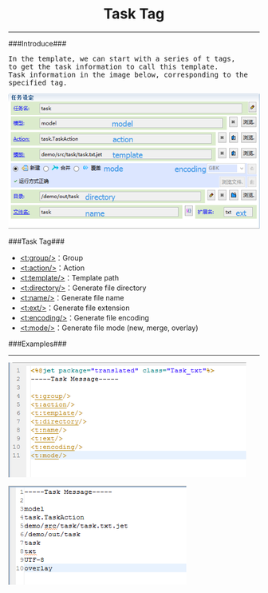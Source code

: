 # <div align="center">Task Tag</div> #

----------

###Introduce###

<pre>
In the template, we can start with a series of t tags, 
to get the task information to call this template.
Task information in the image below, corresponding to the 
specified tag.
</pre>



![](image/tag_task_message.png)

###Task Tag###

* <a href="tag-task-group.html"><t:group/></a>：Group
* <a href="tag-task-action.html"><t:action/></a>：Action
* <a href="tag-task-template.html"><t:template/></a>：Template path
* <a href="tag-task-directory.html"><t:directory/></a>：Generate file directory
* <a href="tag-task-name.html"><t:name/></a>：Generate file name
* <a href="tag-task-ext.html"><t:ext/></a>：Generate file extension
* <a href="tag-task-encoding.html"><t:encoding/></a>：Generate file encoding
* <a href="tag-task-mode.html"><t:mode/></a>：Generate file mode (new, merge, overlay)

###Examples###

----------

![](image/tag_task_template.png)

![](image/tag_task_result.png)